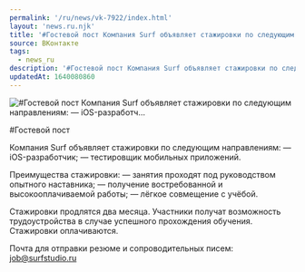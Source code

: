 ```yaml
---
permalink: '/ru/news/vk-7922/index.html'
layout: 'news.ru.njk'
title: '#Гостевой пост Компания Surf объявляет стажировки по следующим направлениям:  — iOS-разработч…'
source: ВКонтакте
tags:
  - news_ru
description: '#Гостевой пост Компания Surf объявляет стажировки по следующим направлениям:  — iOS-разработч…'
updatedAt: 1640080860
---
```

![#Гостевой пост Компания Surf объявляет стажировки по следующим направлениям:  — iOS-разработч…](https://sun9-41.userapi.com/sun9-50/impg/gJCW7fxMmgKFgISLAPp0YJzhhMxt0R50FnAs3A/jBSX6Qd3olY.jpg?size=1280x854&quality=96&sign=afd3b0a6b383ac50a00fae91b6333f8d&c_uniq_tag=ss5YYyNX-DOQ5KRiOwA3JxGiWhJsW1bY9A8sIcRs4l8&type=album)

#Гостевой пост

Компания Surf объявляет стажировки по следующим направлениям:
— iOS-разработчик;
— тестировщик мобильных приложений.

Преимущества стажировки:
— занятия проходят под руководством опытного наставника;
— получение востребованной и высокооплачиваемой работы;
— лёгкое совмещение с учёбой.

Стажировки продлятся два месяца. Участники получат возможность
трудоустройства в случае успешного прохождения обучения. Стажировки оплачиваются.

Почта для отправки резюме и сопроводительных писем: job@surfstudio.ru
